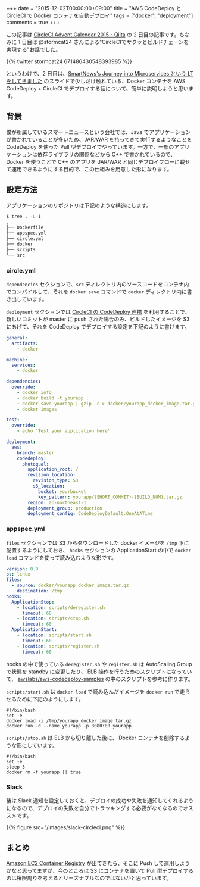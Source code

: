 +++
date = "2015-12-02T00:00:00+09:00"
title = "AWS CodeDeploy と CircleCI で Docker コンテナを自動デプロイ"
tags = ["docker", "deployment"]
comments = true
+++

この記事は [CircleCI Advent Calendar 2015 - Qiita](http://qiita.com/advent-calendar/2015/circleci) の 2 日目の記事です。ちなみに 1 日目は @stormcat24 さんによる"CircleCIでサクッとビルドチェーンを実現する"お話でした。

{{% twitter stormcat24 671486430548393985 %}}

というわけで、2 日目は、[SmartNews's Journey into Microservices という LT をしてきました](http://blog.takus.me/2015/10/09/livesense-technight/) のスライドで少しだけ触れている、Docker コンテナを AWS CodeDeploy + CircleCI でデプロイする話について、簡単に説明しようと思います。

<!--more-->

## 背景

僕が所属しているスマートニュースという会社では、Java でアプリケーションが書かれていることが多いため、JAR/WAR を持ってきて実行するようなことを CodeDeploy を使った Pull 型デプロイでやっています。一方で、一部のアプリケーションは依存ライブラリの関係などから C++ で書かれているので、 Docker を使うことで C++ のアプリを JAR/WAR と同じデプロイフローに載せて運用できるようにする目的で、この仕組みを用意した形になります。

## 設定方法

アプリケーションのリポジトリは下記のような構造にします。

```bash
$ tree . -L 1
.
├── Dockerfile
├── appspec.yml
├── circle.yml
├── docker
├── scripts
└── src
```

### circle.yml

`dependencies` セクションで、`src` ディレクトリ内のソースコードをコンテナ内でコンパイルして、それを `docker save` コマンドで `docker` ディレクトリ内に書き出しています。

`deployment` セクションでは [CircleCI の CodeDeploy 連携](https://circleci.com/docs/continuous-deployment-with-aws-codedeploy) を利用することで、 新しいコミットが master に push された場合のみ、ビルドしたイメージを S3 にあげて、それを CodeDeploy でデプロイする設定を下記のように書けます。

```yml
general:
  artifacts:
    - docker

machine:
  services:
    - docker

dependencies:
  override:
    - docker info
    - docker build -t yourapp .
    - docker save yourapp | gzip -c > docker/yourapp_docker_image.tar.gz
    - docker images

test:
  override:
    - echo 'Test your application here'

deployment:
  aws:
    branch: master
    codedeploy:
      photoqual:
        application_root: /
        revision_location:
          revision_type: S3
          s3_location:
            bucket: yourbucket
            key_pattern: yourapp/{SHORT_COMMIT}-{BUILD_NUM}.tar.gz
        region: ap-northeast-1
        deployment_group: production
        deployment_config: CodeDeployDefault.OneAtATime
```

### appspec.yml

`files` セクションでは S3 からダウンロードした docker イメージを `/tmp` 下に配置するようにしておき、 `hooks` セクションの ApplicationStart の中で `docker load` コマンドを使って読み込むような形です。

```yml
version: 0.0
os: linux
files:
  - source: docker/yourapp_docker_image.tar.gz
    destination: /tmp
hooks:
  ApplicationStop:
    - location: scripts/deregister.sh
      timeout: 60
    - location: scripts/stop.sh
      timeout: 60
  ApplicationStart:
    - location: scripts/start.sh
      timeout: 60
    - location: scripts/register.sh
      timeout: 60
```

hooks の中で使っている `deregister.sh` や `register.sh` は AutoScaling Group で状態を standby に変更したり、 ELB 操作を行うためのスクリプトになっていて、 [awslabs/aws-codedeploy-samples](https://github.com/awslabs/aws-codedeploy-samples/tree/master/load-balancing/elb) の中のスクリプトを参考に作ります。

`scripts/start.sh` は `docker load` で読み込んだイメージを `docker run` で走らせるために下記のようにします。

```
#!/bin/bash
set -e
docker load -i /tmp/yourapp_docker_image.tar.gz
docker run -d --name yourapp -p 8080:80 yourapp
```

`scripts/stop.sh` は ELB から切り離した後に、 Docker コンテナを削除するような形にしています。

```
#!/bin/bash
set -e
sleep 5
docker rm -f yourapp || true
```

### Slack

後は Slack 通知を設定しておくと、デプロイの成功や失敗を通知してくれるようになるので、デプロイの失敗を自分でトラッキングする必要がなくなるのでオススメです。

{{% figure src="/images/slack-circleci.png" %}}

## まとめ

[Amazon EC2 Container Registry](https://aws.amazon.com/jp/ecr/) が出てきたら、そこに Push して運用しようかなと思ってますが、今のところは S3 にコンテナを置いて Pull 型デプロイするのは権限周りを考えるとリーズナブルなのではないかと思っています。
